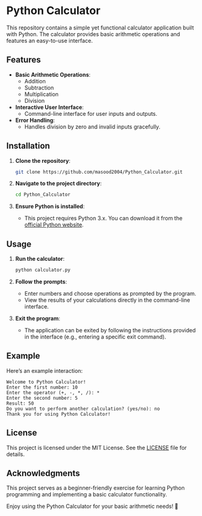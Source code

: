# Python Calculator

This repository contains a simple yet functional calculator application built with Python. The calculator provides basic arithmetic operations and features an easy-to-use interface.

## Features

- **Basic Arithmetic Operations**:
  - Addition
  - Subtraction
  - Multiplication
  - Division
- **Interactive User Interface**:
  - Command-line interface for user inputs and outputs.
- **Error Handling**:
  - Handles division by zero and invalid inputs gracefully.

## Installation

1. **Clone the repository**:

   ```bash
   git clone https://github.com/masood2004/Python_Calculator.git
   ```

2. **Navigate to the project directory**:

   ```bash
   cd Python_Calculator
   ```

3. **Ensure Python is installed**:

   - This project requires Python 3.x. You can download it from the [official Python website](https://www.python.org/downloads/).

## Usage

1. **Run the calculator**:
   ```bash
   python calculator.py
   ```

2. **Follow the prompts**:
   - Enter numbers and choose operations as prompted by the program.
   - View the results of your calculations directly in the command-line interface.

3. **Exit the program**:
   - The application can be exited by following the instructions provided in the interface (e.g., entering a specific exit command).

## Example

Here’s an example interaction:

```
Welcome to Python Calculator!
Enter the first number: 10
Enter the operator (+, -, *, /): *
Enter the second number: 5
Result: 50
Do you want to perform another calculation? (yes/no): no
Thank you for using Python Calculator!
```

## License

This project is licensed under the MIT License. See the [LICENSE](https://github.com/masood2004/Python_Calculator/blob/main/LICENSE) file for details.

## Acknowledgments

This project serves as a beginner-friendly exercise for learning Python programming and implementing a basic calculator functionality.

Enjoy using the Python Calculator for your basic arithmetic needs! 🧮
